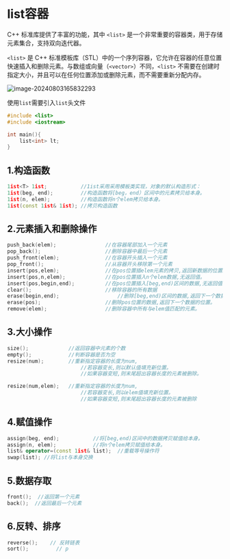 

# list容器

C++ 标准库提供了丰富的功能，其中 `<list>` 是一个非常重要的容器类，用于存储元素集合，支持双向迭代器。

`<list>` 是 C++ 标准模板库（STL）中的一个序列容器，它允许在容器的任意位置快速插入和删除元素。与数组或向量（`<vector>`）不同，`<list>` 不需要在创建时指定大小，并且可以在任何位置添加或删除元素，而不需要重新分配内存。

![image-20240803165832293](https://gitee.com/xarzhi/picture/raw/master/img/image-20240803165832293.png)

使用`list`需要引入`list`头文件

```c++
#include <list>
#include <iostream>

int main(){
    list<int> lt;
}
```



## 1.构造函数

```c++
1ist<T> 1ist;			//1ist采用采用模板类实现，对象的默认构造形式：
1ist(beg, end);			//构造函数将[beg，end）区间中的元素拷贝给本身。
1ist(n, elem);			//构造函数将n个elem拷贝给本身。
1ist(const 1ist& 1ist);	//拷贝构造函数
```



## 2.元素插入和删除操作

```c++
push_back(elem);				//在容器尾部加入一个元素
pop_back();						//删除容器中最后一个元素
push_front(elem);				//在容器开头插入一个元素
pop_front();					//从容器开头移除第一个元素
insert(pos,elem);				//在pos位置插elem元素的拷贝,返回新数据的位置。
insert(pos,n,elem);				//在pos位置插入n个elem数据,无返回值。
insert(pos,begin,end);			//在pos位置插入[beg,end)区间的数据,无返回值。
clear();						//移除容器的所有数据
erase(begin,end);					//删除[beg,end)区间的数据,返回下一个数据的位置。
erase(pos);						//删除pos位置的数据,返回下一个数据的位置。
remove(elem);					//删除容器中所有与elem值匹配的元素。
```





## 3.大小操作

```c++
size();				//返回容器中元素的个数
empty();			//判断容器是否为空
resize(num);		//重新指定容器的长度为num,
                        //若容器变长,则以默认值填充新位置。
                        //如果容器变短,则末尾超出容器长度的元素被删除。

resize(num,elem);	//重新指定容器的长度为num,
                        //若容器变长,则以elem值填充新位置。
                        //如果容器变短,则末尾超出容器长度的元素被删除
```



## 4.赋值操作

```c++
assign(beg, end);			//将[beg,end)区间中的数据拷贝赋值给本身。
assign(n, elem);			//将n个elem拷贝赋值给本身。
list& operator=(const 1ist& list);	//重载等号操作符
swap(list);	//将list与本身交换
```



## 5.数据存取

```c++
front();  //返回第一个元素
back();  //返回最后一个元素
```



## 6.反转、排序

```c++
reverse();    // 反转链表
sort(); 		// p
```